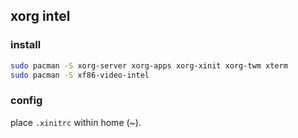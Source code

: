 ## xorg intel

### install

``` bash
sudo pacman -S xorg-server xorg-apps xorg-xinit xorg-twm xterm
sudo pacman -S xf86-video-intel
```

### config

place `.xinitrc` within home (~).
